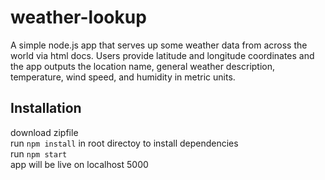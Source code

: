 # weather-lookup
A simple node.js app that serves up some weather data from across the world via html docs. Users provide latitude and longitude coordinates and the app outputs the location name, general weather description, temperature, wind speed, and humidity in metric units.
## Installation
download zipfile<br>
run `npm install` in root directoy to install dependencies<br>
run `npm start`<br>
app will be live on localhost 5000
